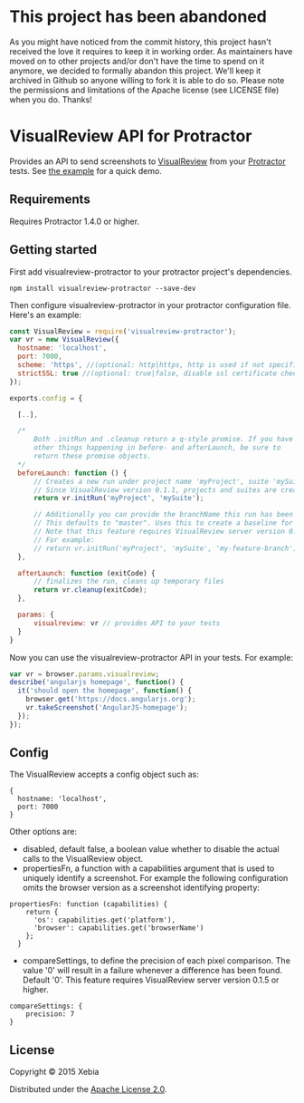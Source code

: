 # This project has been abandoned

As you might have noticed from the commit history, this project hasn't received the love it requires to keep it in working order. As maintainers have moved on to other projects and/or don't have the time to spend on it anymore, we decided to formally abandon this project. We'll keep it archived in Github so anyone willing to fork it is able to do so. Please note the permissions and limitations of the Apache license (see LICENSE file) when you do. Thanks!

# VisualReview API for Protractor
Provides an API to send screenshots to [VisualReview](https://github.com/xebia/VisualReview) from your [Protractor](https://github.com/angular/protractor) tests. See [the example](example-project/README.md) for a quick demo.

## Requirements
Requires Protractor 1.4.0 or higher.

## Getting started
First add visualreview-protractor to your protractor project's dependencies.

```shell
npm install visualreview-protractor --save-dev
```

Then configure visualreview-protractor in your protractor configuration file. Here's an example:

```javascript
const VisualReview = require('visualreview-protractor');
var vr = new VisualReview({
  hostname: 'localhost',
  port: 7000,
  scheme: 'https', //(optional: http|https, http is used if not specified)
  strictSSL: true //(optional: true|false, disable ssl certificate check, true if not specified)
});

exports.config = {

  [..],

  /*
      Both .initRun and .cleanup return a q-style promise. If you have some
      other things happening in before- and afterLaunch, be sure to
      return these promise objects.
  */
  beforeLaunch: function () {
      // Creates a new run under project name 'myProject', suite 'mySuite'.
      // Since VisualReview version 0.1.1, projects and suites are created on the fly.
      return vr.initRun('myProject', 'mySuite');

      // Additionally you can provide the branchName this run has been initiated on.
      // This defaults to "master". Uses this to create a baseline for a specific feature branch
      // Note that this feature requires VisualReview server version 0.1.5 or higher.
      // For example:
      // return vr.initRun('myProject', 'mySuite', 'my-feature-branch');
  },

  afterLaunch: function (exitCode) {
      // finalizes the run, cleans up temporary files
      return vr.cleanup(exitCode);
  },

  params: {
      visualreview: vr // provides API to your tests
  }
}
```

Now you can use the visualreview-protractor API in your tests. For example:

```javascript
var vr = browser.params.visualreview;
describe('angularjs homepage', function() {
  it('should open the homepage', function() {
    browser.get('https://docs.angularjs.org');
    vr.takeScreenshot('AngularJS-homepage');
  });
});
```

## Config

The VisualReview accepts a config object such as:

```
{
  hostname: 'localhost',
  port: 7000
}
```

Other options are:

* disabled, default false, a boolean value whether to disable the actual calls to the VisualReview object.
* propertiesFn, a function with a capabilities argument that is used to uniquely identify a screenshot. For example the following configuration omits the browser version as a screenshot identifying property:

```
propertiesFn: function (capabilities) {
    return {
      'os': capabilities.get('platform'),
      'browser': capabilities.get('browserName')
    };
  }
```

* compareSettings, to define the precision of each pixel comparison. The value '0' will result in a failure whenever a difference has been found. Default '0'. This feature requires VisualReview server version 0.1.5 or higher.

```
compareSettings: {
    precision: 7
}
```

## License
Copyright © 2015 Xebia

Distributed under the [Apache License 2.0](http://http://www.apache.org/licenses/LICENSE-2.0).
